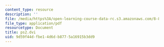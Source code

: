 ```yaml
---
content_type: resource
description: ''
file: /media/https%3A/open-learning-course-data-rc.s3.amazonaws.com/8-821-string-theory-and-holographic-duality-fall-2014/9d59f44dfbe14d6db8775a16915b3dd9_MIT8_821F14_pset2.pdf
file_type: application/pdf
resourcetype: Document
title: ps2.dvi
uid: 9d59f44d-fbe1-4d6d-b877-5a16915b3dd9
---
```

